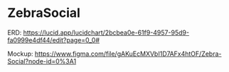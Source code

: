 # ZebraSocial


ERD: https://lucid.app/lucidchart/2bcbea0e-61f9-4957-95d9-fa0999e4df44/edit?page=0_0#

Mockup: https://www.figma.com/file/gAKuEcMXVbI1D7AFx4htOF/Zebra-Social?node-id=0%3A1
